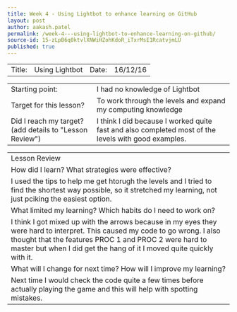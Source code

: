 ```yaml
---
title: Week 4 - Using Lightbot to enhance learning on GitHub
layout: post
author: aakash.patel
permalink: /week-4---using-lightbot-to-enhance-learning-on-github/
source-id: 15-zLpB6q0ktvlXNWiHZohKdoR_iTxrMsE1RcatvjmLU
published: true
---
```

<table>
  <tr>
    <td>Title:  </td>
    <td>Using Lightbot</td>
    <td> Date:  </td>
    <td>16/12/16</td>
  </tr>
</table>


<table>
  <tr>
    <td>Starting point:</td>
    <td>I had no knowledge of Lightbot</td>
  </tr>
  <tr>
    <td>Target for this lesson?</td>
    <td>To work through the levels and expand my computing knowledge</td>
  </tr>
  <tr>
    <td>Did I reach my target? 
(add details to "Lesson Review")</td>
    <td>I think I did because I worked quite fast and also completed most of the levels with good examples.</td>
  </tr>
</table>


<table>
  <tr>
    <td>Lesson Review</td>
  </tr>
  <tr>
    <td>How did I learn? What strategies were effective? </td>
  </tr>
  <tr>
    <td>I used the tips to help me get htorugh the levels and I tried to find the shortest way possible, so it stretched my learning, not just pciking the easiest option.</td>
  </tr>
  <tr>
    <td>What limited my learning? Which habits do I need to work on? </td>
  </tr>
  <tr>
    <td>I think I got mixed up with the arrows because in my eyes they were hard to interpret. This caused my code to go wrong. I also thought that the features PROC 1 and PROC 2 were hard to master but when I did get the hang of it I moved quite quickly with it. </td>
  </tr>
  <tr>
    <td>What will I change for next time? How will I improve my learning?</td>
  </tr>
  <tr>
    <td>Next time I would check the code quite a few times before actually playing the game and this will help with spotting mistakes. </td>
  </tr>
</table>


